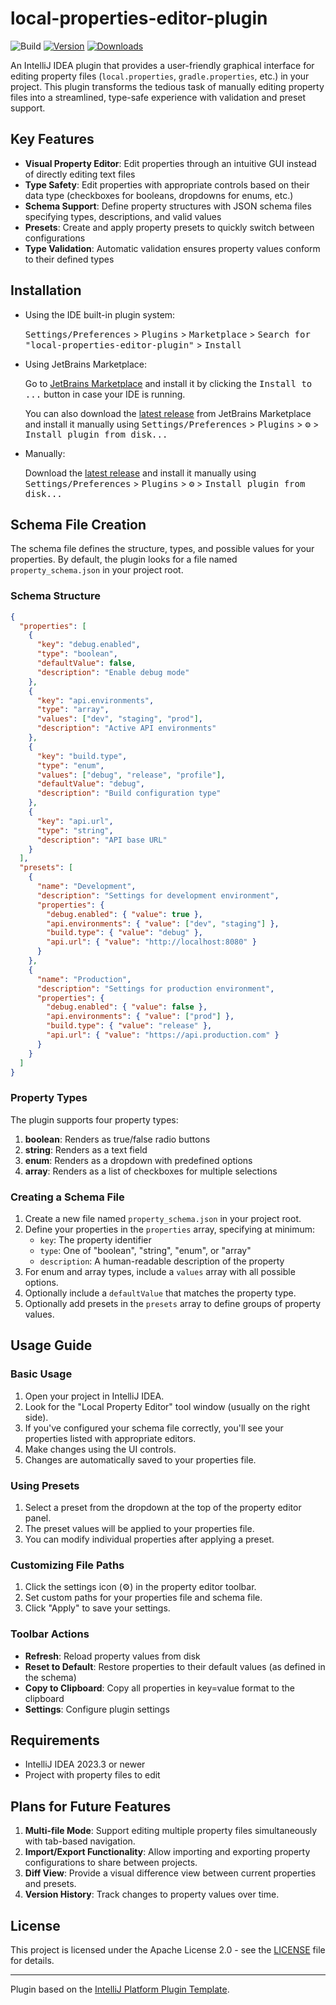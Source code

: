 # local-properties-editor-plugin

![Build](https://github.com/LStudioO/local-properties-editor-plugin/workflows/Build/badge.svg)
[![Version](https://img.shields.io/jetbrains/plugin/v/MARKETPLACE_ID.svg)](https://plugins.jetbrains.com/plugin/MARKETPLACE_ID)
[![Downloads](https://img.shields.io/jetbrains/plugin/d/MARKETPLACE_ID.svg)](https://plugins.jetbrains.com/plugin/MARKETPLACE_ID)

<!-- Plugin description -->
An IntelliJ IDEA plugin that provides a user-friendly graphical interface for editing property files (`local.properties`, `gradle.properties`, etc.) in your project. This plugin transforms the tedious task of manually editing property files into a streamlined, type-safe experience with validation and preset support.
<!-- Plugin description end -->

## Key Features

- **Visual Property Editor**: Edit properties through an intuitive GUI instead of directly editing text files
- **Type Safety**: Edit properties with appropriate controls based on their data type (checkboxes for booleans, dropdowns for enums, etc.)
- **Schema Support**: Define property structures with JSON schema files specifying types, descriptions, and valid values
- **Presets**: Create and apply property presets to quickly switch between configurations
- **Type Validation**: Automatic validation ensures property values conform to their defined types

## Installation

- Using the IDE built-in plugin system:
  
  <kbd>Settings/Preferences</kbd> > <kbd>Plugins</kbd> > <kbd>Marketplace</kbd> > <kbd>Search for "local-properties-editor-plugin"</kbd> >
  <kbd>Install</kbd>
  
- Using JetBrains Marketplace:

  Go to [JetBrains Marketplace](https://plugins.jetbrains.com/plugin/MARKETPLACE_ID) and install it by clicking the <kbd>Install to ...</kbd> button in case your IDE is running.

  You can also download the [latest release](https://plugins.jetbrains.com/plugin/MARKETPLACE_ID/versions) from JetBrains Marketplace and install it manually using
  <kbd>Settings/Preferences</kbd> > <kbd>Plugins</kbd> > <kbd>⚙️</kbd> > <kbd>Install plugin from disk...</kbd>

- Manually:

  Download the [latest release](https://github.com/LStudioO/local-properties-editor-plugin/releases/latest) and install it manually using
  <kbd>Settings/Preferences</kbd> > <kbd>Plugins</kbd> > <kbd>⚙️</kbd> > <kbd>Install plugin from disk...</kbd>


## Schema File Creation

The schema file defines the structure, types, and possible values for your properties. By default, the plugin looks for a file named `property_schema.json` in your project root.

### Schema Structure

```json
{
  "properties": [
    {
      "key": "debug.enabled",
      "type": "boolean",
      "defaultValue": false,
      "description": "Enable debug mode"
    },
    {
      "key": "api.environments",
      "type": "array",
      "values": ["dev", "staging", "prod"],
      "description": "Active API environments"
    },
    {
      "key": "build.type",
      "type": "enum",
      "values": ["debug", "release", "profile"],
      "defaultValue": "debug",
      "description": "Build configuration type"
    },
    {
      "key": "api.url",
      "type": "string",
      "description": "API base URL"
    }
  ],
  "presets": [
    {
      "name": "Development",
      "description": "Settings for development environment",
      "properties": {
        "debug.enabled": { "value": true },
        "api.environments": { "value": ["dev", "staging"] },
        "build.type": { "value": "debug" },
        "api.url": { "value": "http://localhost:8080" }
      }
    },
    {
      "name": "Production",
      "description": "Settings for production environment",
      "properties": {
        "debug.enabled": { "value": false },
        "api.environments": { "value": ["prod"] },
        "build.type": { "value": "release" },
        "api.url": { "value": "https://api.production.com" }
      }
    }
  ]
}
```

### Property Types

The plugin supports four property types:

1. **boolean**: Renders as true/false radio buttons
2. **string**: Renders as a text field
3. **enum**: Renders as a dropdown with predefined options
4. **array**: Renders as a list of checkboxes for multiple selections

### Creating a Schema File

1. Create a new file named `property_schema.json` in your project root.
2. Define your properties in the `properties` array, specifying at minimum:
   - `key`: The property identifier
   - `type`: One of "boolean", "string", "enum", or "array"
   - `description`: A human-readable description of the property
3. For enum and array types, include a `values` array with all possible options.
4. Optionally include a `defaultValue` that matches the property type.
5. Optionally add presets in the `presets` array to define groups of property values.

## Usage Guide

### Basic Usage

1. Open your project in IntelliJ IDEA.
2. Look for the "Local Property Editor" tool window (usually on the right side).
3. If you've configured your schema file correctly, you'll see your properties listed with appropriate editors.
4. Make changes using the UI controls.
5. Changes are automatically saved to your properties file.

### Using Presets

1. Select a preset from the dropdown at the top of the property editor panel.
2. The preset values will be applied to your properties file.
3. You can modify individual properties after applying a preset.

### Customizing File Paths

1. Click the settings icon (⚙️) in the property editor toolbar.
2. Set custom paths for your properties file and schema file.
3. Click "Apply" to save your settings.

### Toolbar Actions

- **Refresh**: Reload property values from disk
- **Reset to Default**: Restore properties to their default values (as defined in the schema)
- **Copy to Clipboard**: Copy all properties in key=value format to the clipboard
- **Settings**: Configure plugin settings

## Requirements

- IntelliJ IDEA 2023.3 or newer
- Project with property files to edit

## Plans for Future Features

1. **Multi-file Mode**: Support editing multiple property files simultaneously with tab-based navigation.
2. **Import/Export Functionality**: Allow importing and exporting property configurations to share between projects.
3. **Diff View**: Provide a visual difference view between current properties and presets.
4. **Version History**: Track changes to property values over time.

## License

This project is licensed under the Apache License 2.0 - see the [LICENSE](LICENSE) file for details.

---
Plugin based on the [IntelliJ Platform Plugin Template][template].

[template]: https://github.com/JetBrains/intellij-platform-plugin-template
[docs:plugin-description]: https://plugins.jetbrains.com/docs/intellij/plugin-user-experience.html#plugin-description-and-presentation
